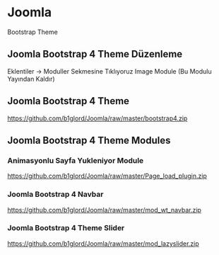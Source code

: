 # Joomla
 Bootstrap Theme
 
 ## Joomla Bootstrap 4 Theme Düzenleme
Eklentiler -> Moduller Sekmesine Tıklıyoruz
Image Module (Bu Modulu Yayından Kaldır)

## Joomla Bootstrap 4 Theme
https://github.com/b1glord/Joomla/raw/master/bootstrap4.zip


## Joomla Bootstrap 4 Theme Modules
### Animasyonlu Sayfa Yukleniyor Module
https://github.com/b1glord/Joomla/raw/master/Page_load_plugin.zip

### Joomla Bootstrap 4 Navbar
https://github.com/b1glord/Joomla/raw/master/mod_wt_navbar.zip

### Joomla Bootstrap 4 Theme Slider
https://github.com/b1glord/Joomla/raw/master/mod_lazyslider.zip
